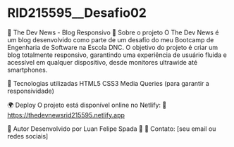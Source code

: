 # RID215595__Desafio02

📰 The Dev News - Blog Responsivo
📌 Sobre o projeto
O The Dev News é um blog desenvolvido como parte de um desafio do meu Bootcamp de Engenharia de Software na Escola DNC. O objetivo do projeto é criar um blog totalmente responsivo, garantindo uma experiência de usuário fluida e acessível em qualquer dispositivo, desde monitores ultrawide até smartphones.

🚀 Tecnologias utilizadas
HTML5
CSS3
Media Queries (para garantir a responsividade)

🌍 Deploy
O projeto está disponível online no Netlify:
🔗 https://thedevnewsrid215595.netlify.app


📌 Autor
Desenvolvido por Luan Felipe Spada 🚀
📩 Contato: [seu email ou redes sociais]
